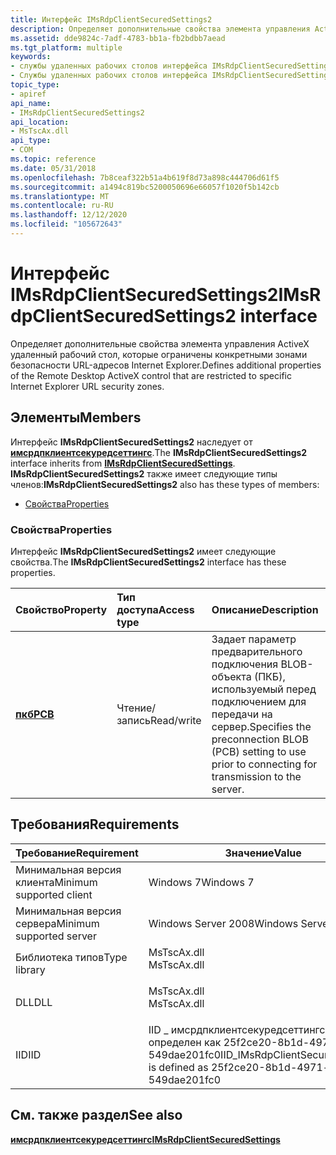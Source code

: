 ```yaml
---
title: Интерфейс IMsRdpClientSecuredSettings2
description: Определяет дополнительные свойства элемента управления ActiveX удаленный рабочий стол, которые ограничены конкретными зонами безопасности URL-адресов Internet Explorer.
ms.assetid: dde9824c-7adf-4783-bb1a-fb2bdbb7aead
ms.tgt_platform: multiple
keywords:
- службы удаленных рабочих столов интерфейса IMsRdpClientSecuredSettings2
- Службы удаленных рабочих столов интерфейса IMsRdpClientSecuredSettings2, описание
topic_type:
- apiref
api_name:
- IMsRdpClientSecuredSettings2
api_location:
- MsTscAx.dll
api_type:
- COM
ms.topic: reference
ms.date: 05/31/2018
ms.openlocfilehash: 7b8ceaf322b51a4b619f8d73a898c444706d61f5
ms.sourcegitcommit: a1494c819bc5200050696e66057f1020f5b142cb
ms.translationtype: MT
ms.contentlocale: ru-RU
ms.lasthandoff: 12/12/2020
ms.locfileid: "105672643"
---
```

# <a name="imsrdpclientsecuredsettings2-interface"></a><span data-ttu-id="a877d-105">Интерфейс IMsRdpClientSecuredSettings2</span><span class="sxs-lookup"><span data-stu-id="a877d-105">IMsRdpClientSecuredSettings2 interface</span></span>

<span data-ttu-id="a877d-106">Определяет дополнительные свойства элемента управления ActiveX удаленный рабочий стол, которые ограничены конкретными зонами безопасности URL-адресов Internet Explorer.</span><span class="sxs-lookup"><span data-stu-id="a877d-106">Defines additional properties of the Remote Desktop ActiveX control that are restricted to specific Internet Explorer URL security zones.</span></span>

## <a name="members"></a><span data-ttu-id="a877d-107">Элементы</span><span class="sxs-lookup"><span data-stu-id="a877d-107">Members</span></span>

<span data-ttu-id="a877d-108">Интерфейс **IMsRdpClientSecuredSettings2** наследует от [**имсрдпклиентсекуредсеттингс**](imsrdpclientsecuredsettings-interface.md).</span><span class="sxs-lookup"><span data-stu-id="a877d-108">The **IMsRdpClientSecuredSettings2** interface inherits from [**IMsRdpClientSecuredSettings**](imsrdpclientsecuredsettings-interface.md).</span></span> <span data-ttu-id="a877d-109">**IMsRdpClientSecuredSettings2** также имеет следующие типы членов:</span><span class="sxs-lookup"><span data-stu-id="a877d-109">**IMsRdpClientSecuredSettings2** also has these types of members:</span></span>

-   [<span data-ttu-id="a877d-110">Свойства</span><span class="sxs-lookup"><span data-stu-id="a877d-110">Properties</span></span>](#properties)

### <a name="properties"></a><span data-ttu-id="a877d-111">Свойства</span><span class="sxs-lookup"><span data-stu-id="a877d-111">Properties</span></span>

<span data-ttu-id="a877d-112">Интерфейс **IMsRdpClientSecuredSettings2** имеет следующие свойства.</span><span class="sxs-lookup"><span data-stu-id="a877d-112">The **IMsRdpClientSecuredSettings2** interface has these properties.</span></span>



| <span data-ttu-id="a877d-113">Свойство</span><span class="sxs-lookup"><span data-stu-id="a877d-113">Property</span></span>                                                   | <span data-ttu-id="a877d-114">Тип доступа</span><span class="sxs-lookup"><span data-stu-id="a877d-114">Access type</span></span>           | <span data-ttu-id="a877d-115">Описание</span><span class="sxs-lookup"><span data-stu-id="a877d-115">Description</span></span>                                                                                                          |
|:-----------------------------------------------------------|:----------------------|:---------------------------------------------------------------------------------------------------------------------|
| [<span data-ttu-id="a877d-116">**пкб**</span><span class="sxs-lookup"><span data-stu-id="a877d-116">**PCB**</span></span>](imsrdpclientsecuredsettings2-pcb.md)<br/> | <span data-ttu-id="a877d-117">Чтение/запись</span><span class="sxs-lookup"><span data-stu-id="a877d-117">Read/write</span></span><br/> | <span data-ttu-id="a877d-118">Задает параметр предварительного подключения BLOB-объекта (ПКБ), используемый перед подключением для передачи на сервер.</span><span class="sxs-lookup"><span data-stu-id="a877d-118">Specifies the preconnection BLOB (PCB) setting to use prior to connecting for transmission to the server.</span></span><br/> |



 

## <a name="requirements"></a><span data-ttu-id="a877d-119">Требования</span><span class="sxs-lookup"><span data-stu-id="a877d-119">Requirements</span></span>



| <span data-ttu-id="a877d-120">Требование</span><span class="sxs-lookup"><span data-stu-id="a877d-120">Requirement</span></span> | <span data-ttu-id="a877d-121">Значение</span><span class="sxs-lookup"><span data-stu-id="a877d-121">Value</span></span> |
|-------------------------------------|------------------------------------------------------------------------------------------------|
| <span data-ttu-id="a877d-122">Минимальная версия клиента</span><span class="sxs-lookup"><span data-stu-id="a877d-122">Minimum supported client</span></span><br/> | <span data-ttu-id="a877d-123">Windows 7</span><span class="sxs-lookup"><span data-stu-id="a877d-123">Windows 7</span></span><br/>                                                                           |
| <span data-ttu-id="a877d-124">Минимальная версия сервера</span><span class="sxs-lookup"><span data-stu-id="a877d-124">Minimum supported server</span></span><br/> | <span data-ttu-id="a877d-125">Windows Server 2008</span><span class="sxs-lookup"><span data-stu-id="a877d-125">Windows Server 2008</span></span><br/>                                                                 |
| <span data-ttu-id="a877d-126">Библиотека типов</span><span class="sxs-lookup"><span data-stu-id="a877d-126">Type library</span></span><br/>             | <dl> <span data-ttu-id="a877d-127"><dt>MsTscAx.dll</dt></span><span class="sxs-lookup"><span data-stu-id="a877d-127"><dt>MsTscAx.dll</dt></span></span> </dl>         |
| <span data-ttu-id="a877d-128">DLL</span><span class="sxs-lookup"><span data-stu-id="a877d-128">DLL</span></span><br/>                      | <dl> <span data-ttu-id="a877d-129"><dt>MsTscAx.dll</dt></span><span class="sxs-lookup"><span data-stu-id="a877d-129"><dt>MsTscAx.dll</dt></span></span> </dl>         |
| <span data-ttu-id="a877d-130">IID</span><span class="sxs-lookup"><span data-stu-id="a877d-130">IID</span></span><br/>                      | <span data-ttu-id="a877d-131">IID \_ имсрдпклиентсекуредсеттингс определен как 25f2ce20-8b1d-4971-A7CD-549dae201fc0</span><span class="sxs-lookup"><span data-stu-id="a877d-131">IID\_IMsRdpClientSecuredSettings is defined as 25f2ce20-8b1d-4971-a7cd-549dae201fc0</span></span><br/> |



## <a name="see-also"></a><span data-ttu-id="a877d-132">См. также раздел</span><span class="sxs-lookup"><span data-stu-id="a877d-132">See also</span></span>

<dl> <dt>

[<span data-ttu-id="a877d-133">**имсрдпклиентсекуредсеттингс**</span><span class="sxs-lookup"><span data-stu-id="a877d-133">**IMsRdpClientSecuredSettings**</span></span>](imsrdpclientsecuredsettings-interface.md)
</dt> </dl>

 

 





